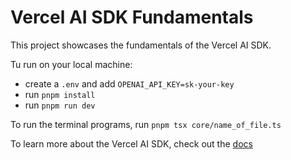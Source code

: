 # Vercel AI SDK Fundamentals

This project showcases the fundamentals of the Vercel AI SDK.

Tu run on your local machine:

- create a `.env` and add `OPENAI_API_KEY=sk-your-key`
- run `pnpm install`
- run `pnpm run dev`

To run the terminal programs, run `pnpm tsx core/name_of_file.ts`

To learn more about the Vercel AI SDK, check out the [docs](https://sdk.vercel.ai/docs)
